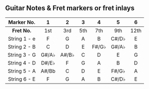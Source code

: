 ## Guitar Notes & Fret markers or fret inlays  

| Marker No. | 1 | 2 | 3 | 4 | 5 | 6 |
|:----------:|:-:|:-:|:-:|:-:|:-:|:-:|
|**Fret No.**|1st|3rd|5th|7th|9th|12th|
|String 1 - e| F | G | A | B | C#/D♭ | E|
|String 2 - B| C | D | E | F#/G♭ | G#/A♭ | B|
|String 3 - G| G#/A♭ | A#/B♭ | C | D | E | G|
|String 4 - D| D#/E♭ | F | G | A | B | D|
|String 5 - A| A#/Bb | C | D | E | F#/G♭ | A|
|String 6 - E| F | G | A | B | C#/D♭ | E|